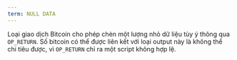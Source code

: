 ```yaml
---
term: NULL DATA
---
```


Loại giao dịch Bitcoin cho phép chèn một lượng nhỏ dữ liệu tùy ý thông qua `OP_RETURN`. Số bitcoin có thể được liên kết với loại output này là không thể chi tiêu được, vì `OP_RETURN` chỉ ra một script không hợp lệ.